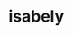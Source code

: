 # isabely
<!--
oi meu nome é isabely.
eu tenho 14 anos, eu estou estudando no colegio Três fronteiras, e estou no primeiro ano do ensino medio🥇
estou na aula de pensamento computacional, aprendendo a mexer no Gihtub, agora etou criando minha bio e fazendo meu códigos para minha bio🤯

###Você pode entrar em contato comigo pelo e-mail:
patricio.melo@escola.pr.gov.br

-->
